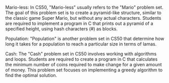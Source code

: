 Mario-less: In CS50, "Mario-less" usually refers to the "Mario" problem set. The goal of this problem set is to create a pyramid-like structure, similar to the classic game Super Mario, but without any actual characters. Students are required to implement a program in C that prints out a pyramid of a specified height, using hash characters (#) as blocks.

Population: "Population" is another problem set in CS50 that determine how long it takes for a population to reach a particular size in terms of lamas.

Cash: The "Cash" problem set in CS50 involves working with algorithms and loops. Students are required to create a program in C that calculates the minimum number of coins required to make change for a given amount of money. This problem set focuses on implementing a greedy algorithm to find the optimal solution.
